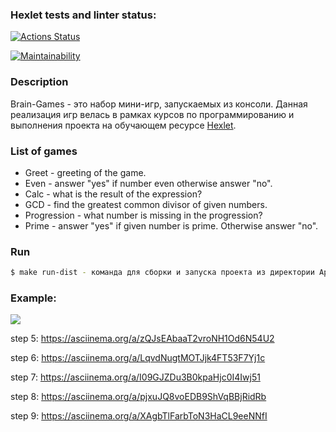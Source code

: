 

### Hexlet tests and linter status:
[![Actions Status](https://github.com/Konstantin-GIT/java-project-61/workflows/hexlet-check/badge.svg)](https://github.com/Konstantin-GIT/java-project-61/actions)

[![Maintainability](https://api.codeclimate.com/v1/badges/40b901158b904c6d7a1f/maintainability)](https://codeclimate.com/github/Konstantin-GIT/java-project-61/maintainability)

### Description

Brain-Games - это набор мини-игр, запускаемых из консоли. Данная реализация игр велась в рамках курсов по программированию и выполнения проекта на обучающем ресурсе [Hexlet](https://ru.hexlet.io).

### List of games

* Greet - greeting of the game.
* Even - answer "yes" if number even otherwise answer "no".
* Calc - what is the result of the expression?
* GCD - find the greatest common divisor of given numbers.
* Progression - what number is missing in the progression?
* Prime - answer "yes" if given number is prime. Otherwise answer "no".


### Run

```bash
$ make run-dist - команда для сборки и запуска проекта из директории App.
```

### Example:

<a href="https://asciinema.org/a/XAgbTlFarbToN3HaCL9eeNNfI" target="_blank"><img src="https://asciinema.org/a/iE0n1lAAVmNDzfuJyHC6ifqba.svg" /></a>

step 5: https://asciinema.org/a/zQJsEAbaaT2vroNH1Od6N54U2

step 6: https://asciinema.org/a/LqvdNugtMOTJjk4FT53F7Yj1c

step 7: https://asciinema.org/a/I09GJZDu3B0kpaHjc0I4Iwj51

step 8: https://asciinema.org/a/pjxuJQ8voEDB9ShVqBBjRidRb

step 9: https://asciinema.org/a/XAgbTlFarbToN3HaCL9eeNNfI

